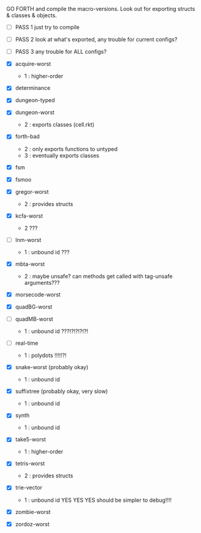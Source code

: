 GO FORTH and compile the macro-versions.
Look out for exporting structs & classes & objects.
- [ ] PASS 1 just try to compile
- [ ] PASS 2 look at what's exported, any trouble for current configs?
- [ ] PASS 3 any trouble for ALL configs?

- [X] acquire-worst
  - 1 : higher-order
- [X] determinance
- [X] dungeon-typed
- [X] dungeon-worst
  - 2 : exports classes (cell.rkt)
- [X] forth-bad
  - 2 : only exports functions to untyped
  - 3 : eventually exports classes
- [X] fsm
- [X] fsmoo
- [X] gregor-worst
  - 2 : provides structs
- [X] kcfa-worst
  - 2 ???
- [ ] lnm-worst
  - 1 : unbound id ???
- [X] mbta-worst
  - 2 : maybe unsafe? can methods get called with tag-unsafe arguments???
- [X] morsecode-worst
- [X] quadBG-worst
- [ ] quadMB-worst
  - 1 : unbound id ???!?!?!?!?!
- [ ] real-time
  - 1 : polydots !!!!!?!
- [X] snake-worst (probably okay)
  - 1 : unbound id
- [X] suffixtree (probably okay, very slow)
  - 1 : unbound id
- [X] synth
  - 1 : unbound id
- [X] take5-worst
  - 1 : higher-order
- [X] tetris-worst
  - 2 : provides structs
- [X] trie-vector
  - 1 : unbound id YES YES YES should be simpler to debug!!!!
- [X] zombie-worst
- [X] zordoz-worst
